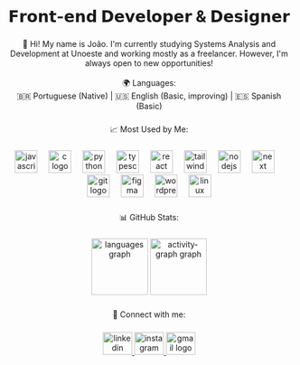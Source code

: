 <h1 align="center">𝗙𝗿𝗼𝗻𝘁-𝗲𝗻𝗱 𝗗𝗲𝘃𝗲𝗹𝗼𝗽𝗲𝗿 & 𝗗𝗲𝘀𝗶𝗴𝗻𝗲𝗿</h1>

###

<p align="center">👋 Hi! My name is João. I'm currently studying Systems Analysis and Development at Unoeste and working mostly as a freelancer. However, I'm always open to new opportunities!<br><br>🌍 Languages:<br> 🇧🇷 Portuguese (Native) | 🇺🇸 English (Basic, improving) | 🇪🇸 Spanish (Basic)</p>

###

<p align="center">📈 Most Used by Me:</p>

###

<div align="center">
  <img src="https://skillicons.dev/icons?i=js" height="40" alt="javascript logo"  />
  <img width="12" />
  <img src="https://skillicons.dev/icons?i=c" height="40" alt="c logo"  />
  <img width="12" />
  <img src="https://skillicons.dev/icons?i=py" height="40" alt="python logo"  />
  <img width="12" />
  <img src="https://skillicons.dev/icons?i=typescript" height="40" alt="typescript logo"  />
  <img width="12" />
  <img src="https://skillicons.dev/icons?i=react" height="40" alt="react logo"  />
  <img width="12" />
  <img src="https://skillicons.dev/icons?i=tailwind" height="40" alt="tailwindcss logo"  />
  <img width="12" />
  <img src="https://skillicons.dev/icons?i=nodejs" height="40" alt="nodejs logo"  />
  <img width="12" />
  <img src="https://skillicons.dev/icons?i=next" height="40" alt="next logo"  />
  <img width="12" />
  <img src="https://skillicons.dev/icons?i=git" height="40" alt="git logo"  />
  <img width="12" />
  <img src="https://skillicons.dev/icons?i=figma" height="40" alt="figma logo"  />
  <img width="12" />
  <img src="https://skillicons.dev/icons?i=wordpress" height="40" alt="wordpress logo"  />
  <img width="12" />
  <img src="https://skillicons.dev/icons?i=linux" height="40" alt="linux logo"  />
</div>

###

<p align="center">📊 GitHub Stats:</p>

###

<div align="center">
  <img src="https://github-readme-stats.vercel.app/api/top-langs?username=uwjota&locale=en&hide_title=true&layout=compact&card_width=320&langs_count=6&theme=vision-friendly-dark&hide_border=true&order=2" height="100" alt="languages graph"  />
  <img src="https://github-readme-activity-graph.vercel.app/graph?username=uwjota&radius=16&theme=high-contrast&area=true&order=5&hide_title=true&hide_border=true" height="100" alt="activity-graph graph"  />
</div>

###

<p align="center">📲 Connect with me:</p>

###

<div align="center">
  <a href="https://www.linkedin.com/in/joao-marcelo-venancio-ribeiro" target="_blank">
    <img src="https://raw.githubusercontent.com/maurodesouza/profile-readme-generator/master/src/assets/icons/social/linkedin/default.svg" width="52" height="40" alt="linkedin logo"  />
  </a>
  <a href="https://www.instagram.com/uwjota/" target="_blank">
    <img src="https://raw.githubusercontent.com/maurodesouza/profile-readme-generator/master/src/assets/icons/social/instagram/default.svg" width="52" height="40" alt="instagram logo"  />
  </a>
  <a href="mailto:uwjota@gmail.com" target="_blank">
    <img src="https://raw.githubusercontent.com/maurodesouza/profile-readme-generator/master/src/assets/icons/social/gmail/default.svg" width="52" height="40" alt="gmail logo"  />
  </a>
</div>

###
